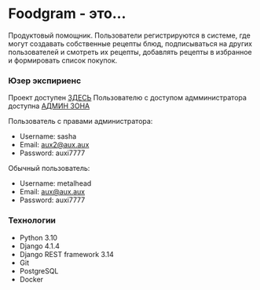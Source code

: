 # Foodgram - это...

Продуктовый помощник. Пользователи регистрируются в системе, где могут создавать собственные рецепты блюд, подписываться на других пользователей и смотреть их рецепты, добавлять рецепты в избранное и формировать список покупок.

### Юзер экспириенс
Проект доступен [ЗДЕСЬ](http://51.250.109.215) 
Пользователю с доступом адмминистратора доступна [АДМИН ЗОНА](http://51.250.109.215/admin)

Пользователь с правами администратора:
* Username: sasha
* Email: aux2@aux.aux
* Password: auxi7777

Обычный пользователь:
* Username: metalhead
* Email: aux@aux.aux
* Password: auxi7777

### Технологии
* Python 3.10
* Django 4.1.4
* Django REST framework 3.14
* Git
* PostgreSQL
* Docker

